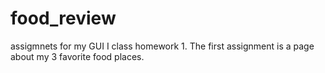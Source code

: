 # food_review
assigmnets for my GUI I class homework 1. The first assignment
is a page about my 3 favorite food places.
